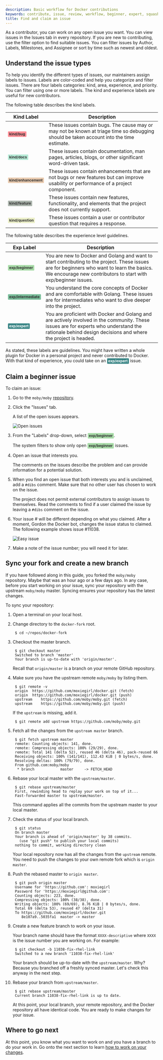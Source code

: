 ```yaml
---
description: Basic workflow for Docker contributions
keywords: contribute, issue, review, workflow, beginner, expert, squash, commit
title: Find and claim an issue
---
```


<!--
note: don't use blank lines inside the style-block;
hugo converts them to paragraphs, causing the styles to be ignored
-->
<style type="text/css">
.gh-label {
    display: inline-block;
    padding: 3px 4px;
    font-size: 12px;
    font-weight: bold;
    line-height: 1;
    color: #fff;
    border-radius: 2px;
}
.gh-label.beginner { background-color: #A8DBA8; color: #333333; }
.gh-label.intermediate { background-color: #79BD9A; color: #333333; }
.gh-label.expert { background-color: #3B8686; color: #ffffff; }
.gh-label.kinddocs { background-color: #A8E6CE; color: #333333; }
.gh-label.kindbug { background-color: #FF8C94; color: #333333; }
.gh-label.enhancement { background-color: #E8CAAF; color: #333333; }
.gh-label.content { background-color: #CDD3C2; color: #333333; }
.gh-label.kindfeature { background-color: #AAB3AB; color: #333333; }
.gh-label.graphics { background-color: #E1EFCB; color: #333333; }
.gh-label.improvement { background-color: #EBD2BB; color: #333333; }
.gh-label.proposal { background-color: #FFD9C0; color: #333333; }
.gh-label.kindquestion { background-color: #EBEFC9; color: #333333; }
.gh-label.usecase { background-color: #F0E4C2; color: #333333; }
.gh-label.kinddocs { background-color: #B5E9D5; color: #333333; }
</style>

As a contributor, you can work on any open issue you want. You can view
issues in the Issues tab in every repository. If you are new to
contributing, use the filter option to find suitable issues. You can
filter issues by Author, Labels, Milestones, and Assignee or sort by
time such as newest and oldest.

## Understand the issue types
To help you identify the different types of issues, our maintainers
assign labels to issues. Labels are color-coded and help you categorize
and filter issues. There are four labels categories: kind, area,
experience, and priority. You can filter using one or more labels. The
kind and experience labels are useful for new contributors.

The following table describes the kind labels.

<table>
  <thead>
    <tr>
      <th>Kind Label</th>
      <th>Description</th>
    </tr>
  </thead>
  <tbody>
    <tr>
      <td><strong class="foobar gh-label kindbug">kind/bug</strong></td>
      <td>
          These issues contain bugs. The cause may or may not be known
          at triage time so debugging should be taken account into the
          time estimate.
      </td>
    </tr>
    <tr>
      <td><strong class="gh-label kinddocs">kind/docs</strong></td>
      <td>
          These issues contain documentation, man pages, articles,
          blogs, or other significant word-driven task.
      </td>
    </tr>
    <tr>
      <td><strong class="gh-label enhancement">kind/enhancement</strong></td>
      <td>
          These issues contain enhancements that are not bugs or new
          features but can improve usability or performance of
          a project component.
      </td>
    </tr>
    <tr>
      <td><strong class="gh-label kindfeature">kind/feature</strong></td>
      <td>
          These issues contain new features, functionality, and
          elements that the project does not currently support.
      </td>
    </tr>
    <tr>
      <td><strong class="gh-label kindquestion">kind/question</strong></td>
      <td>
          These issues contain a user or contributor question that
          requires a response.
      </td>
    </tr>
  </tbody>
</table>


The following table describes the experience level guidelines.

<table>
  <thead>
    <tr>
      <th>Exp Label</th>
      <th>Description</th>
    </tr>
  </thead>
  <tbody>
    <tr>
      <td><strong class="gh-label beginner">exp/beginner</strong></td>
      <td>
          You are new to Docker and Golang and want to start
          contributing to the project. These issues are for beginners who
          want to learn the basics. We encourage new contributors to start
          with exp/beginner issues.
      </td>
    </tr>
    <tr>
      <td><strong class="gh-label intermediate">exp/intermediate</strong></td>
      <td>
          You understand the core concepts of Docker and are
          comfortable with Golang. These issues are for intermediates who
          want to dive deeper into the project.
      </td>
    </tr>
    <tr>
      <td><strong class="gh-label expert">exp/expert</strong></td>
      <td>
          You are proficient with Docker and Golang and are actively
          involved in the community. These issues are for experts who
          understand the rationale behind design decisions and where the
          project is headed.
      </td>
    </tr>
  </tbody>
</table>

As stated, these labels are guidelines. You might have written a whole
plugin for Docker in a personal project and never contributed to
Docker. With that kind of experience, you could take on an <strong
class="gh-label expert">exp/expert</strong> issue.

## Claim a beginner issue

To claim an issue:

1. Go to the `moby/moby` <a
	href="https://github.com/moby/moby" target="_blank">repository</a>.

2. Click the "Issues" tab.

    A list of the open issues appears.

    ![Open issues](images/issue_list.png)

3. From the "Labels" drop-down, select <strong class="gh-label beginner">exp/beginner</strong>.

    The system filters to show only open <strong class="gh-label beginner">exp/beginner</strong> issues.

4. Open an issue that interests you.

    The comments on the issues describe the problem and can provide information for a potential
    solution.

5. When you find an open issue that both interests you and is unclaimed, add a
`#dibs` comment. Make sure that no other user has chosen to work on the issue.

    The project does not permit external contributors to assign issues to themselves. Read
    the comments to find if a user claimed the issue by leaving a
    `#dibs` comment on the issue.

7. Your issue # will be different depending on what you claimed. After a moment, Gordon the Docker
bot, changes the issue status to claimed. The following example shows issue #11038.

    ![Easy issue](images/easy_issue.png)

8. Make a note of the issue number; you will need it for later.

## Sync your fork and create a new branch

If you have followed along in this guide, you forked the `moby/moby`
repository. Maybe that was an hour ago or a few days ago. In any case, before
you start working on your issue, sync your repository with the upstream
`moby/moby` master. Syncing ensures your repository has the latest
changes.

To sync your repository:

1. Open a terminal on your local host.

2. Change directory to the `docker-fork` root.

        $ cd ~/repos/docker-fork

3. Checkout the master branch.

        $ git checkout master
        Switched to branch 'master'
        Your branch is up-to-date with 'origin/master'.

    Recall that `origin/master` is a branch on your remote GitHub repository.

4. Make sure you have the upstream remote `moby/moby` by listing them.

        $ git remote -v
        origin	https://github.com/moxiegirl/docker.git (fetch)
        origin	https://github.com/moxiegirl/docker.git (push)
        upstream	https://github.com/moby/moby.git (fetch)
        upstream	https://github.com/moby/moby.git (push)

    If the `upstream` is missing, add it.

        $ git remote add upstream https://github.com/moby/moby.git

5. Fetch all the changes from the `upstream master` branch.

        $ git fetch upstream master
        remote: Counting objects: 141, done.
        remote: Compressing objects: 100% (29/29), done.
        remote: Total 141 (delta 52), reused 46 (delta 46), pack-reused 66
        Receiving objects: 100% (141/141), 112.43 KiB | 0 bytes/s, done.
        Resolving deltas: 100% (79/79), done.
	    From github.com:moby/moby
	     * branch            master     -> FETCH_HEAD

7. Rebase your local master with the `upstream/master`.

        $ git rebase upstream/master
        First, rewinding head to replay your work on top of it...
        Fast-forwarded master to upstream/master.

    This command applies all the commits from the upstream master to your local
    master.

8. Check the status of your local branch.

        $ git status
        On branch master
        Your branch is ahead of 'origin/master' by 38 commits.
          (use "git push" to publish your local commits)
        nothing to commit, working directory clean

    Your local repository now has all the changes from the `upstream` remote. You
    need to push the changes to your own remote fork which is `origin master`.

9. Push the rebased master to `origin master`.

        $ git push origin master
        Username for 'https://github.com': moxiegirl
        Password for 'https://moxiegirl@github.com':
        Counting objects: 223, done.
        Compressing objects: 100% (38/38), done.
        Writing objects: 100% (69/69), 8.76 KiB | 0 bytes/s, done.
        Total 69 (delta 53), reused 47 (delta 31)
        To https://github.com/moxiegirl/docker.git
           8e107a9..5035fa1  master -> master

9. Create a new feature branch to work on your issue.

    Your branch name should have the format `XXXX-descriptive` where `XXXX` is
    the issue number you are working on. For example:

        $ git checkout -b 11038-fix-rhel-link
        Switched to a new branch '11038-fix-rhel-link'

    Your branch should be up-to-date with the `upstream/master`. Why? Because you
    branched off a freshly synced master. Let's check this anyway in the next
    step.

9. Rebase your branch from `upstream/master`.

        $ git rebase upstream/master
        Current branch 11038-fix-rhel-link is up to date.

    At this point, your local branch, your remote repository, and the Docker
    repository all have identical code. You are ready to make changes for your
    issue.


## Where to go next

At this point, you know what you want to work on and you have a branch to do
your work in. Go onto the next section to learn [how to work on your
changes](work-issue.md).
